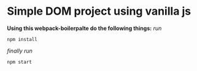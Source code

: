 # Simple DOM project using vanilla js

**Using this webpack-boilerpalte do the following things:** 
_run_

	npm install
_finally run_

	npm start
